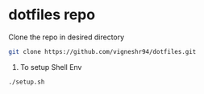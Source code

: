 # dotfiles repo

Clone the repo in desired directory

``` bash
git clone https://github.com/vigneshr94/dotfiles.git
```

1. To setup Shell Env

```bash
./setup.sh
```
